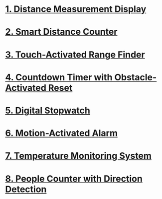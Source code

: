 # [1.	Distance Measurement Display](https://www.tinkercad.com/things/f8qENnbMFhc-smart-distance-counter)
# [2.	Smart Distance Counter](https://www.tinkercad.com/things/f8qENnbMFhc-smart-distance-counter)
# [3.	Touch-Activated Range Finder](https://www.tinkercad.com/things/aGgZEwUQGju-touch-activated-range-finder)
# [4.	Countdown Timer with Obstacle-Activated Reset](https://www.tinkercad.com/things/epsHcOYN8dR-countdown-timer-with-obstacle-activated-reset)
# [5.	Digital Stopwatch](https://www.tinkercad.com/things/dwJFqkdcr18-digital-stopwatch)
# [6.	Motion-Activated Alarm](https://www.tinkercad.com/things/9msxq2WLa8h-motion-activated-alarm)
# [7.	Temperature Monitoring System](https://www.tinkercad.com/things/2q5P53afam4-temperature-monitoring-system)
# [8.	People Counter with Direction Detection]()
